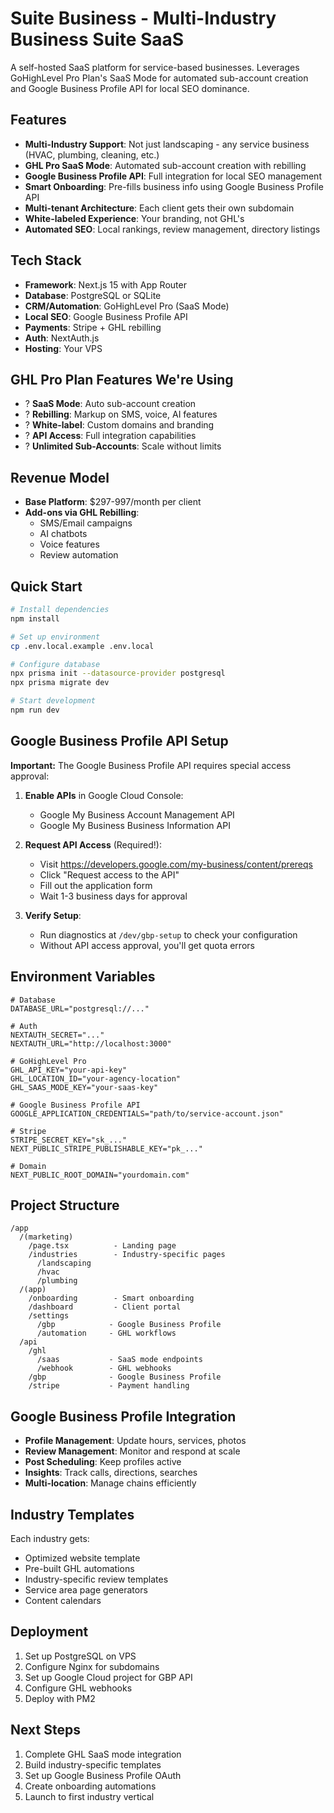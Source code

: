 # Suite Business - Multi-Industry Business Suite SaaS

A self-hosted SaaS platform for service-based businesses. Leverages GoHighLevel Pro Plan's SaaS Mode for automated sub-account creation and Google Business Profile API for local SEO dominance.

## Features

- **Multi-Industry Support**: Not just landscaping - any service business (HVAC, plumbing, cleaning, etc.)
- **GHL Pro SaaS Mode**: Automated sub-account creation with rebilling
- **Google Business Profile API**: Full integration for local SEO management
- **Smart Onboarding**: Pre-fills business info using Google Business Profile API
- **Multi-tenant Architecture**: Each client gets their own subdomain
- **White-labeled Experience**: Your branding, not GHL's
- **Automated SEO**: Local rankings, review management, directory listings

## Tech Stack

- **Framework**: Next.js 15 with App Router
- **Database**: PostgreSQL or SQLite  
- **CRM/Automation**: GoHighLevel Pro (SaaS Mode)
- **Local SEO**: Google Business Profile API
- **Payments**: Stripe + GHL rebilling
- **Auth**: NextAuth.js
- **Hosting**: Your VPS

## GHL Pro Plan Features We're Using

- ? **SaaS Mode**: Auto sub-account creation
- ? **Rebilling**: Markup on SMS, voice, AI features
- ? **White-label**: Custom domains and branding
- ? **API Access**: Full integration capabilities
- ? **Unlimited Sub-Accounts**: Scale without limits

## Revenue Model

- **Base Platform**: $297-997/month per client
- **Add-ons via GHL Rebilling**:
  - SMS/Email campaigns
  - AI chatbots
  - Voice features
  - Review automation

## Quick Start

```bash
# Install dependencies
npm install

# Set up environment
cp .env.local.example .env.local

# Configure database
npx prisma init --datasource-provider postgresql
npx prisma migrate dev

# Start development
npm run dev
```

## Google Business Profile API Setup

**Important:** The Google Business Profile API requires special access approval:

1. **Enable APIs** in Google Cloud Console:
   - Google My Business Account Management API
   - Google My Business Business Information API

2. **Request API Access** (Required!):
   - Visit https://developers.google.com/my-business/content/prereqs
   - Click "Request access to the API"
   - Fill out the application form
   - Wait 1-3 business days for approval

3. **Verify Setup**:
   - Run diagnostics at `/dev/gbp-setup` to check your configuration
   - Without API access approval, you'll get quota errors

## Environment Variables

```env
# Database
DATABASE_URL="postgresql://..."

# Auth
NEXTAUTH_SECRET="..."
NEXTAUTH_URL="http://localhost:3000"

# GoHighLevel Pro
GHL_API_KEY="your-api-key"
GHL_LOCATION_ID="your-agency-location"
GHL_SAAS_MODE_KEY="your-saas-key"

# Google Business Profile API
GOOGLE_APPLICATION_CREDENTIALS="path/to/service-account.json"

# Stripe
STRIPE_SECRET_KEY="sk_..."
NEXT_PUBLIC_STRIPE_PUBLISHABLE_KEY="pk_..."

# Domain
NEXT_PUBLIC_ROOT_DOMAIN="yourdomain.com"
```

## Project Structure

```
/app
  /(marketing)
    /page.tsx          - Landing page
    /industries        - Industry-specific pages
      /landscaping
      /hvac
      /plumbing
  /(app)
    /onboarding        - Smart onboarding
    /dashboard         - Client portal
    /settings
      /gbp            - Google Business Profile
      /automation     - GHL workflows
  /api
    /ghl
      /saas           - SaaS mode endpoints
      /webhook        - GHL webhooks
    /gbp              - Google Business Profile
    /stripe           - Payment handling
```

## Google Business Profile Integration

- **Profile Management**: Update hours, services, photos
- **Review Management**: Monitor and respond at scale
- **Post Scheduling**: Keep profiles active
- **Insights**: Track calls, directions, searches
- **Multi-location**: Manage chains efficiently

## Industry Templates

Each industry gets:
- Optimized website template
- Pre-built GHL automations
- Industry-specific review templates
- Service area page generators
- Content calendars

## Deployment

1. Set up PostgreSQL on VPS
2. Configure Nginx for subdomains
3. Set up Google Cloud project for GBP API
4. Configure GHL webhooks
5. Deploy with PM2

## Next Steps

1. Complete GHL SaaS mode integration
2. Build industry-specific templates
3. Set up Google Business Profile OAuth
4. Create onboarding automations
5. Launch to first industry vertical
